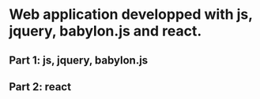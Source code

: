 # Web application developped with js, jquery, babylon.js and react.

## Part 1: js, jquery, babylon.js

## Part 2: react
